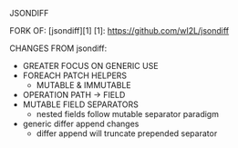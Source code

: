 JSONDIFF

FORK OF: [jsondiff][1]
[1]: https://github.com/wI2L/jsondiff

CHANGES FROM jsondiff:
- GREATER FOCUS ON GENERIC USE
- FOREACH PATCH HELPERS
  - MUTABLE & IMMUTABLE
- OPERATION PATH -> FIELD
- MUTABLE FIELD SEPARATORS
  - nested fields follow mutable separator paradigm
- generic differ append changes
  - differ append will truncate prepended separator